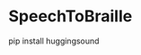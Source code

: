 # SpeechToBraille


<!-- pip install torch
pip install librosa
pip install datasets
pip install transformers datasets -->

pip install huggingsound